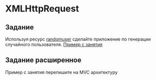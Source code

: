 # XMLHttpRequest

## Задание

Используя ресурс [randomuser](https://randomuser.me/) сделайте приложение по генерации случайного пользователя. [Пример с занятия](https://github.com/so2niko-students/FE22-1/tree/j20)

## Задание расширенное
Пример с занятия перепишите на MVC архитектуру